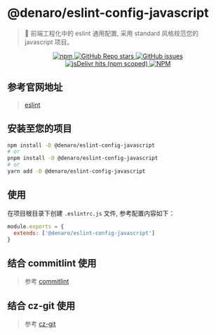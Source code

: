 # @denaro/eslint-config-javascript

> :tada: 前端工程化中的 eslint 通用配置, 采用 standard 风格规范您的 javascript 项目。

<p align="center">
  <a href="https://www.npmjs.com/package/%40denaro%2Feslint-config-javascript" target="_blank">
    <img alt="npm" src="https://img.shields.io/npm/v/%40denaro%2Feslint-config-javascript">
  </a>
  <a href="https://github.com/denaro-org/frontend-engineering-config/stargazers" target="_blank">
    <img alt="GitHub Repo stars" src="https://img.shields.io/github/stars/denaro-org/frontend-engineering-config">
  </a>
  <a href="https://github.com/denaro-org/frontend-engineering-config/issues" target="_blank">
    <img alt="GitHub issues" src="https://img.shields.io/github/issues/denaro-org/frontend-engineering-config">
  </a>
  <br />  
  <a href="https://www.jsdelivr.com/package/npm/%40denaro%2Feslint-config-javascript" target="_blank">
    <img alt="jsDelivr hits (npm scoped)" src="https://img.shields.io/jsdelivr/npm/hd/%40denaro%2Feslint-config-javascript">
  </a>
  <a href="https://github.com/frontend-engineering-config/blob/main/LICENSE" target="_blank">
    <img alt="NPM" src="https://img.shields.io/npm/l/%40denaro%2Feslint-config-javascript">
  </a>
</p>

## 参考官网地址

> [eslint](https://eslint.org/)

## 安装至您的项目

```bash
npm install -D @denaro/eslint-config-javascript
# or
pnpm install -D @denaro/eslint-config-javascript
# or
yarn add -D @denaro/eslint-config-javascript
```

## 使用

在项目根目录下创建 `.eslintrc.js` 文件, 参考配置内容如下：

```js
module.exports = {
  extends: ['@denaro/eslint-config-javascript']
}
```

## 结合 commitlint 使用

> 参考 [commitlint](../commitlint/README.md)

## 结合 cz-git 使用

> 参考 [cz-git](../cz-git/README.md)
